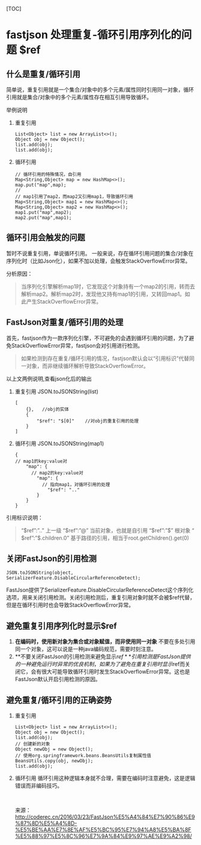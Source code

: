 [TOC]



# fastjson 处理重复-循环引用序列化的问题 $ref

## 什么是重复/循环引用

简单说，重复引用就是一个集合/对象中的多个元素/属性同时引用同一对象，循环引用就是集合/对象中的多个元素/属性存在相互引用导致循环。

举例说明

1. 重复引用

   ```
   List<Object> list = new ArrayList<>();
   Object obj = new Object();
   list.add(obj);
   list.add(obj);
   ```

2. 循环引用

   ```
   // 循环引用的特殊情况，自引用
   Map<String,Object> map = new HashMap<>();
   map.put("map",map);
   //
   // map1引用了map2，而map2又引用map1，导致循环引用
   Map<String,Object> map1 = new HashMap<>();
   Map<String,Object> map2 = new HashMap<>();
   map1.put("map",map2);
   map2.put("map",map1);
   ```

## 循环引用会触发的问题

暂时不说重复引用，单说循环引用。
一般来说，存在循环引用问题的集合/对象在序列化时（比如Json化），如果不加以处理，会触发StackOverflowError异常。

分析原因：

> 当序列化引擎解析map1时，它发现这个对象持有一个map2的引用，转而去解析map2。解析map2时，发现他又持有map1的引用，又转回map1。如此产生StackOverflowError异常。

## FastJson对重复/循环引用的处理

首先，fastjson作为一款序列化引擎，不可避免的会遇到循环引用的问题，为了避免StackOverflowError异常，fastjson会对引用进行检测。

> 如果检测到存在重复/循环引用的情况，fastjson默认会以“引用标识”代替同一对象，而非继续循环解析导致StackOverflowError。

以上文两例说明,查看json化后的输出

1. 重复引用 JSON.toJSONString(list)

   ```
   [
       {},	 //obj的实体
       {
           "$ref": "$[0]"	 //对obj的重复引用的处理
       }
   ]
   ```

2. 循环引用 JSON.toJSONString(map1)

   ```
   {
   // map1的key:value对
       "map": {
       	 // map2的key:value对
           "map": {
           	 // 指向map1，对循环引用的处理
               "$ref": ".."
           }
       }
   }
   ```

引用标识说明：

> “\$ref”:”..” 上一级
> “​\$ref”:”@” 当前对象，也就是自引用
> “​\$ref”:”​\$” 根对象
> “​\$ref”:”​$.children.0” 基于路径的引用，相当于root.getChildren().get(0)

## 关闭FastJson的引用检测

```
JSON.toJSONString(object, SerializerFeature.DisableCircularReferenceDetect);
```

FastJson提供了SerializerFeature.DisableCircularReferenceDetect这个序列化选项，用来关闭引用检测。关闭引用检测后，重复引用对象时就不会被$ref代替，但是在循环引用时也会导致StackOverflowError异常。

## 避免重复引用序列化时显示$ref

1. **在编码时，使用新对象为集合或对象赋值，而非使用同一对象**
   不要在多处引用同一个对象，这可以说是一种java编码规范，需要时刻注意。
2. **不要关闭FastJson的引用检测来避免显示$ref**
   引用检测是FastJson提供的一种避免运行时异常的优良机制，如果为了避免在重复引用时显示$ref而关闭它，会有很大可能导致循环引用时发生StackOverflowError异常。这也是FastJson默认开启引用检测的原因。

## 避免重复/循环引用的正确姿势

1. 重复引用

   ```
   List<Object> list = new ArrayList<>();
   Object obj = new Object();
   list.add(obj);
   // 创建新的对象
   Object newObj = new Object();
   // 使用org.springframework.beans.BeansUtils复制属性值
   BeansUtils.copy(obj, newObj);
   list.add(obj);
   ```

2. 循环引用
   循环引用这种逻辑本身就不合理，需要在编码时注意避免，这是逻辑错误而非编码技巧。

   ​

   来源： <http://coderec.cn/2016/03/23/FastJson%E5%A4%84%E7%90%86%E9%87%8D%E5%A4%8D-%E5%BE%AA%E7%8E%AF%E5%BC%95%E7%94%A8%E5%BA%8F%E5%88%97%E5%8C%96%E7%9A%84%E9%97%AE%E9%A2%98/>